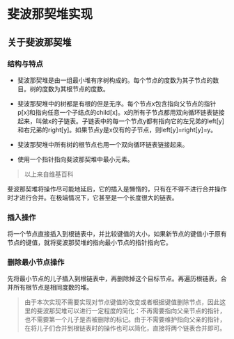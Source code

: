 # 斐波那契堆实现
## 关于斐波那契堆
### 结构与特点
- 斐波那契堆是由一组最小堆有序树构成的。每个节点的度数为其子节点的数目。树的度数为其根节点的度数。

- 斐波那契堆中的树都是有根的但是无序。每个节点x包含指向父节点的指针p[x]和指向任意一个子结点的child[x]。x的所有子节点都用双向循环链表链接起来，叫做x的子链表。子链表中的每一个节点y都有指向它的左兄弟的left[y]和右兄弟的right[y]。如果节点y是x仅有的子节点，则left[y]=right[y]=y。

- 斐波那契堆中所有树的根节点也用一个双向循环链表链接起来。

- 使用一个指针指向斐波那契堆中最小元素。
> 以上来自维基百科

斐波那契堆将操作尽可能地延后，它的插入是懒惰的，只有在不得不进行合并操作时才进行合并。在极端情况下，它甚至是一个长度很大的链表。
### 插入操作
将一个节点直接插入到根链表中，并比较键值的大小，如果新节点的键值小于原有节点的键值，就将斐波那契堆的指向最小节点的指针指向它。
### 删除最小节点操作
先将最小节点的儿子插入到根链表中，再删除掉这个目标节点。再遍历根链表，合并所有根节点是相同度数的堆。
> 由于本次实现不需要实现对节点键值的改变或者根据键值删除节点，因此这里的斐波那契堆可以进行一定程度的简化：不再需要指向父亲节点的指针，也不需要第一个儿子是否被删除的标记。由于不需要维护指向父亲的指针，在将儿子们合并到根链表时的操作也可以简化，直接将两个链表合并即可。
